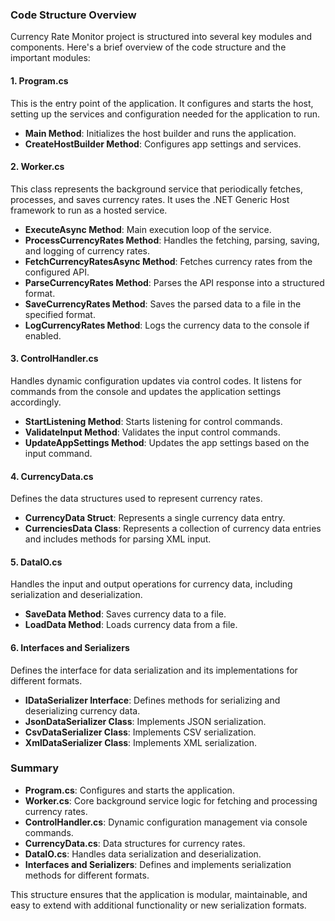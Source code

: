 ### Code Structure Overview

Currency Rate Monitor project is structured into several key modules and components. Here's a brief overview of the code structure and the important modules:

#### 1. **Program.cs**

This is the entry point of the application. It configures and starts the host, setting up the services and configuration needed for the application to run.

- **Main Method**: Initializes the host builder and runs the application.
- **CreateHostBuilder Method**: Configures app settings and services.

#### 2. **Worker.cs**

This class represents the background service that periodically fetches, processes, and saves currency rates. It uses the .NET Generic Host framework to run as a hosted service.

- **ExecuteAsync Method**: Main execution loop of the service.
- **ProcessCurrencyRates Method**: Handles the fetching, parsing, saving, and logging of currency rates.
- **FetchCurrencyRatesAsync Method**: Fetches currency rates from the configured API.
- **ParseCurrencyRates Method**: Parses the API response into a structured format.
- **SaveCurrencyRates Method**: Saves the parsed data to a file in the specified format.
- **LogCurrencyRates Method**: Logs the currency data to the console if enabled.

#### 3. **ControlHandler.cs**

Handles dynamic configuration updates via control codes. It listens for commands from the console and updates the application settings accordingly.

- **StartListening Method**: Starts listening for control commands.
- **ValidateInput Method**: Validates the input control commands.
- **UpdateAppSettings Method**: Updates the app settings based on the input command.

#### 4. **CurrencyData.cs**

Defines the data structures used to represent currency rates.

- **CurrencyData Struct**: Represents a single currency data entry.
- **CurrenciesData Class**: Represents a collection of currency data entries and includes methods for parsing XML input.

#### 5. **DataIO.cs**

Handles the input and output operations for currency data, including serialization and deserialization.

- **SaveData Method**: Saves currency data to a file.
- **LoadData Method**: Loads currency data from a file.

#### 6. **Interfaces and Serializers**

Defines the interface for data serialization and its implementations for different formats.

- **IDataSerializer Interface**: Defines methods for serializing and deserializing currency data.
- **JsonDataSerializer Class**: Implements JSON serialization.
- **CsvDataSerializer Class**: Implements CSV serialization.
- **XmlDataSerializer Class**: Implements XML serialization.

### Summary

- **Program.cs**: Configures and starts the application.
- **Worker.cs**: Core background service logic for fetching and processing currency rates.
- **ControlHandler.cs**: Dynamic configuration management via console commands.
- **CurrencyData.cs**: Data structures for currency rates.
- **DataIO.cs**: Handles data serialization and deserialization.
- **Interfaces and Serializers**: Defines and implements serialization methods for different formats.

This structure ensures that the application is modular, maintainable, and easy to extend with additional functionality or new serialization formats.